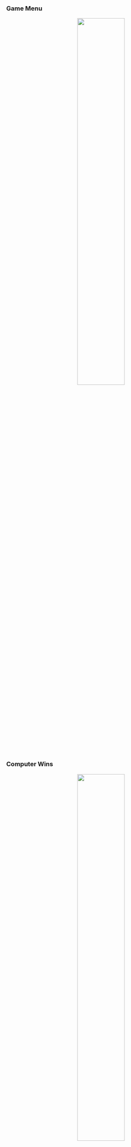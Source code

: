 <h3>Game Menu</h3>
<div align="middle">
<img src="ProjectDemoImages/mainPage.png" width=50%> </img>
</div>

<h3>Computer Wins</h3>
<div align="middle">
<img src="ProjectDemoImages/computerWIns.png" width=50%> </img>
</div>

<h3>Player Wins</h3>
<div align="middle">
<img src="ProjectDemoImages/Player1Win.png" width=50%> </img>
</div>

<h3>Stalemate no Winner</h3>
<div align="middle">
<img src="project_images/Stalemate.png" width=50%> </img>
</div>
